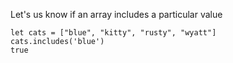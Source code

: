 Let's us know if an array includes a particular value

```
let cats = ["blue", "kitty", "rusty", "wyatt"]
cats.includes('blue')
true
```